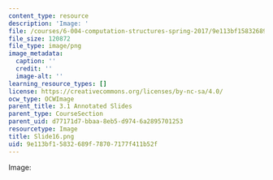 ```yaml
---
content_type: resource
description: 'Image: '
file: /courses/6-004-computation-structures-spring-2017/9e113bf15832689f78707177f411b52f_Slide16.png
file_size: 120872
file_type: image/png
image_metadata:
  caption: ''
  credit: ''
  image-alt: ''
learning_resource_types: []
license: https://creativecommons.org/licenses/by-nc-sa/4.0/
ocw_type: OCWImage
parent_title: 3.1 Annotated Slides
parent_type: CourseSection
parent_uid: d77171d7-bbaa-8eb5-d974-6a2895701253
resourcetype: Image
title: Slide16.png
uid: 9e113bf1-5832-689f-7870-7177f411b52f
---
```

Image: 
